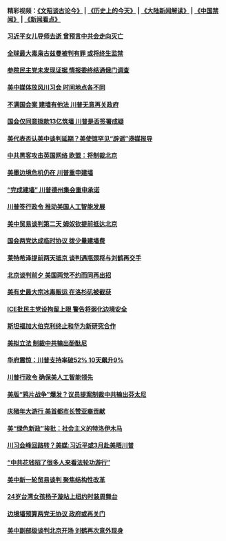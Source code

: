#### 精彩视频：[《文昭谈古论今》](http://45.76.195.252/wenzhao) | [《历史上的今天》](http://45.76.195.252/today-in-history) | [《大陆新闻解读》](http://45.76.195.252/ntdtv-comedy) | [《中国禁闻》](http://45.76.195.252/ntdtv-news) | [《新闻看点》](http://45.76.195.252/news-insight) 

 #### [习近平女儿导师去逝  曾预言中共会走向灭亡](../pages/prog203/a102510669.md?t=02130632?t=02130616) 

#### [全球最大毒枭古兹曼被判有罪 或将终生监禁](../pages/prog203/a102510569.md?t=02130632?t=02130616) 

#### [参院民主党未发现证据 情报委终结通俄门调查](../pages/prog203/a102510590.md?t=02130632?t=02130616) 

#### [美中媒体放风川习会 时间地点各不同](../pages/prog203/a102510488.md?t=02130632?t=02130616) 

#### [不满国会案 建墙有他法 川普无意再关政府](../pages/prog203/a102510560.md?t=02130632?t=02130616) 

#### [国会仅同意拨款13亿筑墙 川普是否签署成疑](../pages/prog203/a102510407.md?t=02130632?t=02130616) 

#### [美代表否认美中谈判延期？美使馆罕见“辟谣”港媒报导](../pages/prog203/a102510279.md?t=02130632?t=02130616) 

#### [中共黑客攻击英国网络 欧盟：将制裁北京](../pages/prog203/a102510339.md?t=02130632?t=02130616) 

#### [美墨边境危机仍在 川普重申建墙](../pages/prog203/a102510308.md?t=02130632?t=02130616) 

#### [“完成建墙” 川普德州集会重申承诺](../pages/prog203/a102510314.md?t=02130632?t=02130616) 

#### [川普签行政令 推动美国人工智能发展](../pages/prog203/a102510312.md?t=02130632?t=02130616) 

#### [美中贸易谈判第二天 姆奴钦提前抵达北京](../pages/prog203/a102510317.md?t=02130632?t=02130616) 

#### [国会两党达成临时协议 拨少量建墙费](../pages/prog203/a102510287.md?t=02130632?t=02130616) 

#### [莱特希泽提前两天抵京 谈判遇瓶颈将与刘鹤再交手](../pages/prog203/a102510252.md?t=02130632?t=02130616) 

#### [北京谈判前夕 美国两党不约而同再出招](../pages/prog203/a102509524.md?t=02130632?t=02130616) 

#### [美有史最大宗冰毒贩运 在洛杉矶被截获](../pages/prog203/a102509803.md?t=02130632?t=02130616) 

#### [ICE批民主党设拘留上限 警告将弱化边境安全](../pages/prog203/a102509807.md?t=02130632?t=02130616) 

#### [斯坦福加大伯克利终止和华为新研究合作](../pages/prog203/a102509768.md?t=02130632?t=02130616) 

#### [美拟立法 制裁中共输出酚酞尼](../pages/prog203/a102509629.md?t=02130632?t=02130616) 

#### [华府震惊：川普支持率破52% 10天飙升9%](../pages/prog203/a102509581.md?t=02130632?t=02130616) 

#### [川普行政令 确保美人工智能领先](../pages/prog203/a102509621.md?t=02130632?t=02130616) 

#### [美版“鸦片战争”爆发？议员提案制裁中共输出芬太尼](../pages/prog203/a102509505.md?t=02130632?t=02130616) 

#### [庆猪年大游行 美首都市长赞亚裔贡献](../pages/prog203/a102509478.md?t=02130632?t=02130616) 

#### [美“绿色新政”挨批：社会主义的特洛伊木马](../pages/prog203/a102509467.md?t=02130632?t=02130616) 

#### [川习会峰回路转？美媒:习近平或3月赴美晤川普](../pages/prog203/a102509404.md?t=02130632?t=02130616) 

#### [“中共花钱招了很多人来看法轮功游行”](../pages/prog203/a102509403.md?t=02130632?t=02130616) 

#### [美中新一轮贸易谈判 聚焦结构性改革](../pages/prog203/a102509387.md?t=02130632?t=02130616) 

#### [24岁台湾女孩杨子漩站上纽约时装周舞台](../pages/prog203/a102509379.md?t=02130632?t=02130616) 

#### [边境墙预算两党无协议 政府或再关门](../pages/prog203/a102509369.md?t=02130632?t=02130616) 

#### [美中副部级谈判北京开场 刘鹤再次意外现身](../pages/prog203/a102509345.md?t=02130632?t=02130616) 

